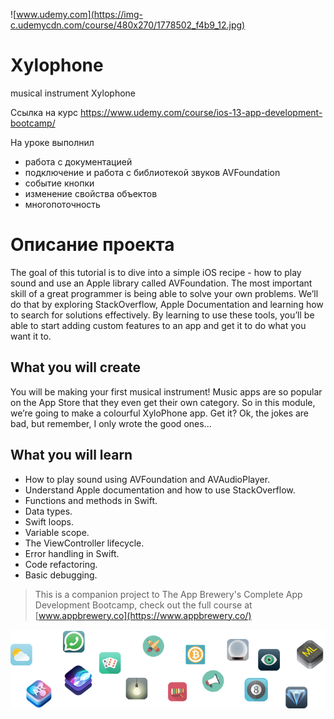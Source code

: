 ![www.udemy.com](https://img-c.udemycdn.com/course/480x270/1778502_f4b9_12.jpg)

# Xylophone
musical instrument Xylophone

[Ссылка на курс]: https://www.udemy.com/course/ios-13-app-development-bootcamp/

Ссылка на курс https://www.udemy.com/course/ios-13-app-development-bootcamp/

На уроке выполнил
+ работа с документацией 
+ подключение и работа с библиотекой звуков AVFoundation
+ событие кнопки
+ изменение свойства объектов
+ многопоточность 


# Описание проекта 

The goal of this tutorial is to dive into a simple iOS recipe - how to play sound and use an Apple library called AVFoundation. The most important skill of a great programmer is being able to solve your own problems. We’ll do that by exploring StackOverflow, Apple Documentation and learning how to search for solutions effectively. By learning to use these tools, you’ll be able to start adding custom features to an app and get it to do what you want it to.


## What you will create

You will be making your first musical instrument! Music apps are so popular on the App Store that they even get their own category. So in this module, we’re going to make a colourful XyloPhone app. Get it? Ok, the jokes are bad, but remember, I only wrote the good ones... 

## What you will learn

* How to play sound using AVFoundation and AVAudioPlayer.
* Understand Apple documentation and how to use StackOverflow.
* Functions and methods in Swift. 
* Data types.
* Swift loops.
* Variable scope.
* The ViewController lifecycle.
* Error handling in Swift.
* Code refactoring.
* Basic debugging.



>This is a companion project to The App Brewery's Complete App Development Bootcamp, check out the full course at [www.appbrewery.co](https://www.appbrewery.co/)

![End Banner](Documentation/readme-end-banner.png)

